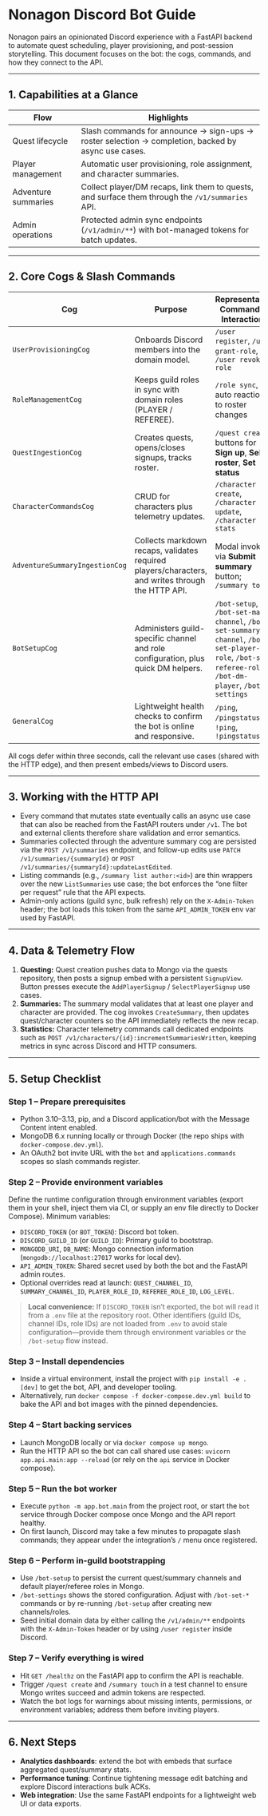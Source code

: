 # Nonagon Discord Bot Guide

Nonagon pairs an opinionated Discord experience with a FastAPI backend to automate quest scheduling, player provisioning, and post-session storytelling. This document focuses on the bot: the cogs, commands, and how they connect to the API.

---

## 1. Capabilities at a Glance

| Flow | Highlights |
|------|------------|
| Quest lifecycle | Slash commands for announce → sign-ups → roster selection → completion, backed by async use cases. |
| Player management | Automatic user provisioning, role assignment, and character summaries. |
| Adventure summaries | Collect player/DM recaps, link them to quests, and surface them through the `/v1/summaries` API. |
| Admin operations | Protected admin sync endpoints (`/v1/admin/**`) with bot-managed tokens for batch updates. |

---

## 2. Core Cogs & Slash Commands

| Cog | Purpose | Representative Commands / Interactions |
|-----|---------|-----------------------------------------|
| `UserProvisioningCog` | Onboards Discord members into the domain model. | `/user register`, `/user grant-role`, `/user revoke-role` |
| `RoleManagementCog` | Keeps guild roles in sync with domain roles (PLAYER / REFEREE). | `/role sync`, auto reactions to roster changes |
| `QuestIngestionCog` | Creates quests, opens/closes signups, tracks roster. | `/quest create`, buttons for **Sign up**, **Select roster**, **Set status** |
| `CharacterCommandsCog` | CRUD for characters plus telemetry updates. | `/character create`, `/character update`, `/character stats` |
| `AdventureSummaryIngestionCog` | Collects markdown recaps, validates required players/characters, and writes through the HTTP API. | Modal invoked via **Submit summary** button; `/summary touch` |
| `BotSetupCog` | Administers guild-specific channel and role configuration, plus quick DM helpers. | `/bot-setup`, `/bot-set-main-channel`, `/bot-set-summary-channel`, `/bot-set-player-role`, `/bot-set-referee-role`, `/bot-dm-player`, `/bot-settings` |
| `GeneralCog` | Lightweight health checks to confirm the bot is online and responsive. | `/ping`, `/pingstatus`, `!ping`, `!pingstatus` |

All cogs defer within three seconds, call the relevant use cases (shared with the HTTP edge), and then present embeds/views to Discord users.

---

## 3. Working with the HTTP API

* Every command that mutates state eventually calls an async use case that can also be reached from the FastAPI routers under `/v1`. The bot and external clients therefore share validation and error semantics.
* Summaries collected through the adventure summary cog are persisted via the `POST /v1/summaries` endpoint, and follow-up edits use `PATCH /v1/summaries/{summaryId}` or `POST /v1/summaries/{summaryId}:updateLastEdited`.
* Listing commands (e.g., `/summary list author:<id>`) are thin wrappers over the new `ListSummaries` use case; the bot enforces the “one filter per request” rule that the API expects.
* Admin-only actions (guild sync, bulk refresh) rely on the `X-Admin-Token` header; the bot loads this token from the same `API_ADMIN_TOKEN` env var used by FastAPI.

---

## 4. Data & Telemetry Flow

1. **Questing:** Quest creation pushes data to Mongo via the quests repository, then posts a signup embed with a persistent `SignupView`. Button presses execute the `AddPlayerSignup` / `SelectPlayerSignup` use cases.
2. **Summaries:** The summary modal validates that at least one player and character are provided. The cog invokes `CreateSummary`, then updates quest/character counters so the API immediately reflects the new recap.
3. **Statistics:** Character telemetry commands call dedicated endpoints such as `POST /v1/characters/{id}:incrementSummariesWritten`, keeping metrics in sync across Discord and HTTP consumers.

---

## 5. Setup Checklist

### Step 1 – Prepare prerequisites

* Python 3.10–3.13, pip, and a Discord application/bot with the Message Content intent enabled.
* MongoDB 6.x running locally or through Docker (the repo ships with `docker-compose.dev.yml`).
* An OAuth2 bot invite URL with the `bot` and `applications.commands` scopes so slash commands register.

### Step 2 – Provide environment variables

Define the runtime configuration through environment variables (export them in your shell, inject them via CI, or supply an env file directly to Docker Compose). Minimum variables:

* `DISCORD_TOKEN` (or `BOT_TOKEN`): Discord bot token.
* `DISCORD_GUILD_ID` (or `GUILD_ID`): Primary guild to bootstrap.
* `MONGODB_URI`, `DB_NAME`: Mongo connection information (`mongodb://localhost:27017` works for local dev).
* `API_ADMIN_TOKEN`: Shared secret used by both the bot and the FastAPI admin routes.
* Optional overrides read at launch: `QUEST_CHANNEL_ID`, `SUMMARY_CHANNEL_ID`, `PLAYER_ROLE_ID`, `REFEREE_ROLE_ID`, `LOG_LEVEL`.

> **Local convenience:** If `DISCORD_TOKEN` isn’t exported, the bot will read it from a `.env` file at the repository root. Other identifiers (guild IDs, channel IDs, role IDs) are not loaded from `.env` to avoid stale configuration—provide them through environment variables or the `/bot-setup` flow instead.

### Step 3 – Install dependencies

* Inside a virtual environment, install the project with `pip install -e .[dev]` to get the bot, API, and developer tooling.
* Alternatively, run `docker compose -f docker-compose.dev.yml build` to bake the API and bot images with the pinned dependencies.

### Step 4 – Start backing services

* Launch MongoDB locally or via `docker compose up mongo`.
* Run the HTTP API so the bot can call shared use cases: `uvicorn app.api.main:app --reload` (or rely on the `api` service in Docker compose).

### Step 5 – Run the bot worker

* Execute `python -m app.bot.main` from the project root, or start the `bot` service through Docker compose once Mongo and the API report healthy.
* On first launch, Discord may take a few minutes to propagate slash commands; they appear under the integration’s `/` menu once registered.

### Step 6 – Perform in-guild bootstrapping

* Use `/bot-setup` to persist the current quest/summary channels and default player/referee roles in Mongo.
* `/bot-settings` shows the stored configuration. Adjust with `/bot-set-*` commands or by re-running `/bot-setup` after creating new channels/roles.
* Seed initial domain data by either calling the `/v1/admin/**` endpoints with the `X-Admin-Token` header or by using `/user register` inside Discord.

### Step 7 – Verify everything is wired

* Hit `GET /healthz` on the FastAPI app to confirm the API is reachable.
* Trigger `/quest create` and `/summary touch` in a test channel to ensure Mongo writes succeed and admin tokens are respected.
* Watch the bot logs for warnings about missing intents, permissions, or environment variables; address them before inviting players.

---

## 6. Next Steps

* **Analytics dashboards**: extend the bot with embeds that surface aggregated quest/summary stats.
* **Performance tuning**: Continue tightening message edit batching and explore Discord interactions bulk ACKs.
* **Web integration**: Use the same FastAPI endpoints for a lightweight web UI or data exports.
